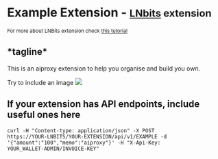 # Example Extension - <small>[LNbits](https://github.com/lnbits/lnbits) extension</small>
<small>For more about LNBits extension check [this tutorial](https://github.com/lnbits/lnbits/wiki/LNbits-Extensions)</small>

<h2>*tagline*</h2>
This is an aiproxy extension to help you organise and build you own.

Try to include an image
<img src="https://i.imgur.com/9i4xcQB.png">


<h2>If your extension has API endpoints, include useful ones here</h2>

<code>curl -H "Content-type: application/json" -X POST https://YOUR-LNBITS/YOUR-EXTENSION/api/v1/EXAMPLE -d '{"amount":"100","memo":"aiproxy"}' -H "X-Api-Key: YOUR_WALLET-ADMIN/INVOICE-KEY"</code>
